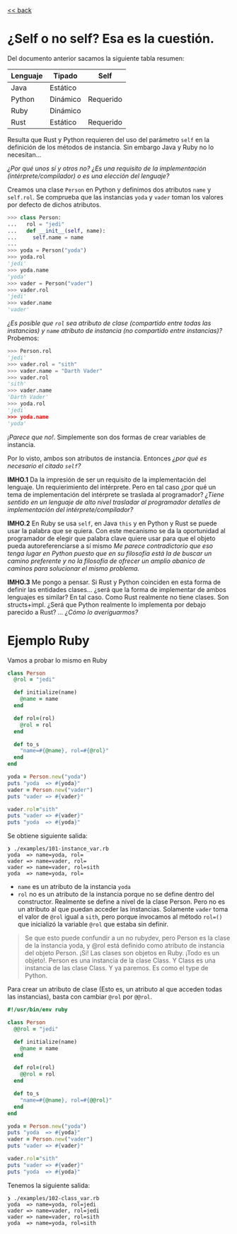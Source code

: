 [<< back](README.md)

# ¿Self o no self? Esa es la cuestión.

Del documento anterior sacamos la siguiente tabla resumen:

| Lenguaje | Tipado   | Self      |
| -------- | -------- | --------- |
| Java     | Estático |           |
| Python   | Dinámico | Requerido |
| Ruby     | Dinámico |           |
| Rust     | Estático | Requerido |

Resulta que Rust y Python requieren del uso del parámetro `self` en la definición de los métodos de instancia. Sin embargo Java y Ruby no lo necesitan...

_¿Por qué unos sí y otros no? ¿Es una requisito de la implementación (intérprete/compilador) o es una elección del lenguaje?_

Creamos una clase `Person` en Python y definimos dos atributos `name` y `self.rol`. Se comprueba que las instancias `yoda` y `vader` toman los valores por defecto de dichos atributos.

```python
>>> class Person:
...   rol = "jedi"
...   def __init__(self, name):
...     self.name = name
...
>>> yoda = Person("yoda")
>>> yoda.rol
'jedi'
>>> yoda.name
'yoda'
>>> vader = Person("vader")
>>> vader.rol
'jedi'
>>> vader.name
'vader'
```

_¿Es posible que `rol` sea atributo de clase (compartido entre todas las instancias) y `name` atributo de instancia (no compartido entre instancias)?_ Probemos:

```python
>>> Person.rol
'jedi'
>>> vader.rol = "sith"
>>> vader.name = "Darth Vader"
>>> vader.rol
'sith'
>>> vader.name
'Darth Vader'
>>> yoda.rol
'jedi`
>>> yoda.name
'yoda'
```

_¡Parece que no!_. Simplemente son dos formas de crear variables de instancia.

Por lo visto, ambos son atributos de instancia. Entonces _¿por qué es necesario el citado `self`?_

**IMHO.1** Da la impresión de ser un requisito de la implementación del lenguaje. Un requierimiento del intérprete. Pero en tal caso ¿por qué un tema de implementación del intérprete se traslada al programador? _¿Tiene sentido en un lenguaje de alto nivel trasladar al programador detalles de implementación del intérprete/compilador?_

**IMHO.2** En Ruby se usa `self`, en Java `this` y en Python y Rust se puede usar la palabra que se quiera. Con este mecanismo se da la oportunidad al programador de elegir que palabra clave quiere usar para que el objeto pueda autoreferenciarse a sí mismo _Me parece contradictorio que eso tenga lugar en Python puesto que en su filosofía está la de buscar un camino preferente y no la filosofía de ofrecer un amplio abanico de caminos para solucionar el mismo problema._

**IMHO.3** Me pongo a pensar. Si Rust y Python coinciden en esta forma de definir las entidades clases... ¿será que la forma de implementar de ambos lenguajes es similar? En tal caso. Como Rust realmente no tiene clases. Son structs+impl. ¿Será que Python realmente lo implementa por debajo parecido a Rust? _... ¿Cómo lo averiguarmos?_

# Ejemplo Ruby

Vamos a probar lo mismo en Ruby

```ruby
class Person
  @rol = "jedi"

  def initialize(name)
    @name = name
  end

  def rol=(rol)
    @rol = rol
  end

  def to_s
    "name=#{@name}, rol=#{@rol}"
  end
end

yoda = Person.new("yoda")
puts "yoda  => #{yoda}"
vader = Person.new("vader")
puts "vader => #{vader}"

vader.rol="sith"
puts "vader => #{vader}"
puts "yoda  => #{yoda}"
```

Se obtiene siguiente salida:
```
❯ ./examples/101-instance_var.rb
yoda  => name=yoda, rol=
vader => name=vader, rol=
vader => name=vader, rol=sith
yoda  => name=yoda, rol=
```

* `name` es un atributo de la instancia `yoda`
* `rol` no es un atributo de la instancia porque no se define dentro del constructor. Realmente se define a nivel de la clase Person. Pero no es un atributo al que puedan acceder las instancias. Solamente `vader` toma el valor de `@rol` igual a `sith`, pero porque invocamos al método `rol=()` que inicializó la variable `@rol` que estaba sin definir.

> Se que esto puede confundir a un no rubydev, pero Person es la clase de la instancia yoda, y @rol está definido como atributo de instancia del objeto Person. ¡Si! Las clases son objetos en Ruby. ¡Todo es un objeto!. Person es una instancia de la clase Class. Y Class es una instancia de las clase Class. Y ya paremos. Es como el type de Python.

Para crear un atributo de clase (Esto es, un atributo al que acceden todas las instancias), basta con cambiar `@rol` por `@@rol`.

```ruby
#!/usr/bin/env ruby

class Person
  @@rol = "jedi"

  def initialize(name)
    @name = name
  end

  def rol=(rol)
    @@rol = rol
  end

  def to_s
    "name=#{@name}, rol=#{@@rol}"
  end
end

yoda = Person.new("yoda")
puts "yoda  => #{yoda}"
vader = Person.new("vader")
puts "vader => #{vader}"

vader.rol="sith"
puts "vader => #{vader}"
puts "yoda  => #{yoda}"
```

Tenemos la siguiente salida:

```
❯ ./examples/102-class_var.rb
yoda  => name=yoda, rol=jedi
vader => name=vader, rol=jedi
vader => name=vader, rol=sith
yoda  => name=yoda, rol=sith
```
